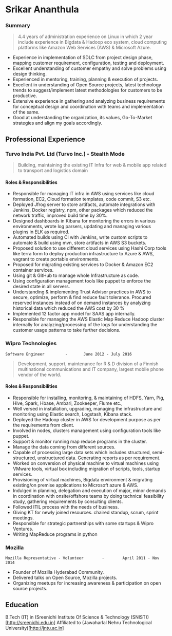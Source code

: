 # Srikar Ananthula

### Summary
  
> 4.4 years of administration experience on Linux in which 2 year include experience in Bigdata & Hadoop eco system, cloud computing platforms like Amazon Web Services (AWS) & Microsoft Azure.
* Experience in implementation of SDLC from project design phase, mapping customer 
requirement, configuration, testing and deployment.
*	Excellent understanding of customer empathy and solve problems using design thinking.
* Experienced in mentoring, training, planning & execution of projects.
* Excellent in understanding of Open Source projects, latest technology trends to suggest/implement latest methodologies for customers to be productive.
* Extensive experience in gathering and analyzing business requirements for conceptual design and coordination with teams and implementation of the same.
* Good at understanding the organization, its values, Go-To-Market strategies and align my goals accordingly.

## Professional Experience

### Turvo India Pvt. Ltd (Turvo Inc.) - Stealth Mode            
> Building, maintaining the existing IT Infra for web & mobile app related to transport and logistics domain

#### Roles & Responsibilities
* Responsible for managing IT infra in AWS using services like cloud formation, EC2, Cloud formation templates, code commit, S3 etc.
* Deployed Jfrog server to store artifacts, automate integrations with Jenkins, Docker registry, npm, other packages which reduced the network traffic, improved build time by 30%.
* Designed dashboards in Kibana for monitoring the errors in various environments, wrote log parsers, updating and managing various plugins in ELK as required.
* Automated builds using CI with Jenkins, write custom scripts to automate & build using mvn, store artifacts in AWS S3 buckets.
* Proposed solution to use different cloud services using Hashi Corp tools like terra form to deploy production infrastructure to Azure & AWS, vagrant to create portable environments. 
* Proposed for migrating existing services to Docker & Amazon EC2 container services.
* Using git & GitHub to manage whole Infrastructure as code.
* Using configuration management tools like puppet to enforce the desired state in all servers.
* Understanding & implementing Trust Advisor practices in AWS to secure, optimize, perform & find reduce fault tolerance. Procured reserved instances instead of on demand instances by analyzing historical data which reduced the AWS cost by 30 %
* Implemented 12 factor app model for SAAS app internally.
* Responsible for managing the AWS Elastic Map Reduce Hadoop cluster internally for analyzing/processing of the logs for understanding the customer usage patterns to take further decisions.

### Wipro Technologies
    Software Engineer         -       June 2012 - July 2016
> Development, support, maintenance for R & D division of a Finnish multinational communications and IT company, largest mobile phone vendor of the world.

#### Roles & Responsibilities
* Responsible for installing, monitoring, & maintaining of HDFS, Yarn, Pig, Hive, Spark, Hbase, Ambari, Zookeeper, Flume etc.,
*	Well versed in installation, upgrading, managing the infrastructure and monitoring using Elastic search, Logstash, Kibana stack.
*	Deployed the Hadoop cluster in AWS for development purpose as per the requirements from client.
*	Involved in nodes, clusters management using configuration tools like puppet.
*	Support & monitor running map reduce programs in the cluster.
*	Manage the data coming from different sources.
*	Capable of processing large data sets which includes structured, semi-structured, unstructured data. Generating reports as per requirement.
*	Worked on conversion of physical machine to virtual machines using VMware tools, virtual box including migration of scripts, tools, startup services.
*	Provisioning of virtual machines, Bigdata environment & migrating existing/on premise applications to Microsoft azure & AWS.
*	Indulged in planning, delegation and execution of major, minor demands in coordination with onsite/offshore teams by doing technical feasibility study, gathering requirements by consulting clients.
*	Followed ITIL process with the needs of business.
*	Giving KT for newly joined resources. chaired standup, scrum, sprint meetings.
*	Responsible for strategic partnerships with some startups & Wipro Ventures.
* Writing MapReduce programs in python

### Mozilla
    Mozilla Representative - Volunteer        -        April 2011 - Nov 2014
* Founder of Mozilla Hyderabad Community.
* Delivered talks on Open Source, Mozilla projects.
* Organizing meetups for increasing awareness & participation on open source projects.

## Education
B.Tech (IT) in (Sreenidhi Institute Of Science & Technology (SNIST)) [http://sreenidhi.edu.in]
Affiliated to (Jawaharlal Nehru Technological University)[http://jntu.ac.in]
